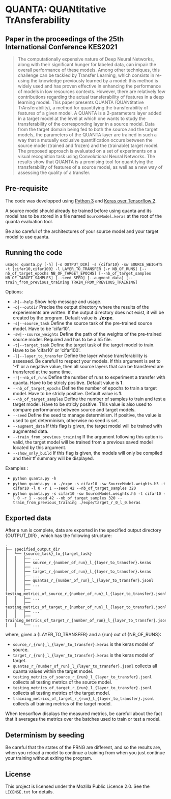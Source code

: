 # QUANTA: QUANtitative TrAnsferability

## Paper in the proceedings of the 25th International Conference KES2021

> The computationally expensive nature of Deep Neural Networks, along with their significant hunger for labeled data, can impair the overall performance of these models. Among other techniques, this challenge can be tackled by Transfer Learning, which consists in re-using the knowledge previously learned by a model: this method is widely used and has proven effective in enhancing the performance of models in low resources contexts. However, there are relatively few contributions regarding the actual transferability of features in a deep learning model. This paper presents QUANTA (QUANtitative TrAnsferability), a method for quantifying the transferability of features of a given model. A QUANTA is a 2-parameters layer added in a target model at the level at which one wants to study the transferability of the corresponding layer in a source model. Data from the target domain being fed to both the source and the target models, the parameters of the QUANTA layer are trained in such a way that a mutually exclusive quantification occurs between the source model (trained and frozen) and the (trainable) target model. The proposed approach is evaluated on a set of experiments on a visual recognition task using Convolutional Neural Networks. The results show that QUANTA is a promising tool for quantifying the transferability of features of a source model, as well as a new way of assessing the quality of a transfer.

## Pre-requisite

The code was developped using [Python 3](https://www.python.org/downloads/) and [Keras over Tensorflow 2](https://www.tensorflow.org/install).

A source model should already be trained before using quanta and its model has to be stored in a file named ``SourceModel.keras`` at the root of the quanta evaluation tool.

Be also careful of the architectures of your source model and your target model to use quanta.

## Running the code

``usage: quanta.py [-h] [-o OUTPUT_DIR] -s {cifar10} -sw SOURCE_WEIGHTS -t {cifar10,cifar100} -l LAYER_TO_TRANSFER [-r NB_OF_RUNS] [--nb_of_target_epochs NB_OF_TARGET_EPOCHS] [--nb_of_target_samples NB_OF_TARGET_SAMPLES] [--seed SEED] [--augment_data] [--train_from_previous_training TRAIN_FROM_PREVIOUS_TRAINING]``

Options:
* ``-h|--help`` Show help message and usage.
* ``-o|--outdir`` Precise the output directory where the results of the experiements are written. If the output directory does not exist, it will be created by the program. Default value is **./expe**.
* ``-s|--source_task`` Define the source task of the pre-trained source model. Have to be 'cifar10'.
* ``-sw|--source_weights`` Define the path of the weights of the pre-trained source model. Required and has to be a h5 file.
* ``-t|--target_task`` Define the target task of the target model to train. Have to be 'cifar10' or 'cifar100'.
* ``-l|--layer_to_transfer`` Define the layer whose transferability is assessed. Be carefull to respect your models. If this argument is set to '-1' or a negative value, then all source layers that can be transfered are transfered at the same time.
* ``-r|--nb_of_runs`` Define the number of runs to experiment a transfer with quanta. Have to be stricly positive. Default value is **1**.
* ``--nb_of_target_epochs`` Define the number of epochs to train a target model. Have to be stricly positive. Default value is **1**.
* ``--nb_of_target_samples`` Define the number of samples to train and test a target model. Have to be stricly positive. This value is also used to compare performance between source and target models.
* ``--seed`` Define the seed to manage determinism. If positive, the value is used to get determinism, otherwise no seed is set.
* ``--augment_data`` If this flag is given, the target model will be trained with augmented data.
* ``--train_from_previous_training`` If the argument following this option is valid, the target model will be trained from a previous saved model located by this argument.
* ``--show_only_build`` If this flag is given, the models will only be compiled and their tf summary will be displayed.

Examples :
* ``python quanta.py -h``
* ``python quanta.py -o ./expe -s cifar10 -sw SourceModel.weights.h5 -t cifar10 -l 0 -r 1 --seed 42 --nb_of_target_samples 320``
* ``python quanta.py -s cifar10 -sw SourceModel.weights.h5 -t cifar10 -l 0 -r 1 --seed 42 --nb_of_target_samples 320 --train_from_previous_training ./expe/target_r_0_l_0.keras``

## Exported data

After a run is complete, data are exported in the specified output directory {OUTPUT_DIR} , which
has the following structure:
```
.
├── specified_output_dir
│   └── {source_task}_to_{target_task}
│   │   ├── ...
│   │   ├── source_r_{number_of_run}_l_{layer_to_transfer}.keras
│   │   ├── ...
│   │   ├── target_r_{number_of_run}_l_{layer_to_transfer}.keras
│   │   ├── ...
│   │   ├── quantas_r_{number_of_run}_l_{layer_to_transfer}.jsonl
│   │   ├── ...
│   │   ├── testing_metrics_of_source_r_{number_of_run}_l_{layer_to_transfer}.jsonl
│   │   ├── ...
│   │   ├── testing_metrics_of_target_r_{number_of_run}_l_{layer_to_transfer}.jsonl
│   │   ├── ...
│   │   ├── training_metrics_of_target_r_{number_of_run}_l_{layer_to_transfer}.jsonl
│   │   └── ...
```

where, given a {LAYER_TO_TRANSFER} and a {run} out of {NB_OF_RUNS}:
* ``source_r_{run}_l_{layer_to_transfer}.keras`` is the keras model of source.
* ``target_r_{run}_l_{layer_to_transfer}.keras`` is the keras model of target.
* ``quantas_r_{number_of_run}_l_{layer_to_transfer}.jsonl`` collects all quanta values within the target model.
* ``testing_metrics_of_source_r_{run}_l_{layer_to_transfer}.jsonl`` collects all testing metrics of the source model.
* ``testing_metrics_of_target_r_{run}_l_{layer_to_transfer}.jsonl`` collects all testing metrics of the target model.
* ``training_metrics_of_target_r_{run}_l_{layer_to_transfer}.jsonl`` collects all training metrics of the target model.

When tensorflow displays the measured metrics, be carefull about the fact that it averages the metrics over the batches used to train or test a model.

## Determinism by seeding

Be careful that the states of the PRNG are different, and so the results are, when you reload a model to continue a training from when you just continue your training without exiting the program.

## License
This project is licensed under the Mozilla Public Licence 2.0. See the ``LICENSE.txt`` for details.
